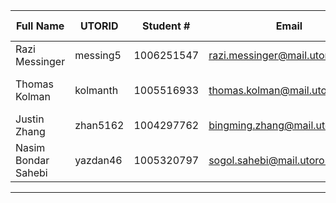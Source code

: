| Full Name | UTORID | Student # | Email | Best Way to Contact | Github Username |
|-----------|--------|------------|-------|---------------------|------------------|
|Razi Messinger           |messing5        |1006251547 |razi.messinger@mail.utoronto.ca |email  |     rayyar207        |
|Thomas Kolman       | kolmanth    | 1005516933   | thomas.kolman@mail.utoronto.ca      | Email or Discord or 2267003966  |   not-the-tom               |
|Justin Zhang           |    zhan5162    |    1004297762        |  bingming.zhang@mail.utoronto.ca     |    Email              |        Blueghost3          |
|Nasim Bondar Sahebi           |     yazdan46 |      1005320797   |      sogol.sahebi@mail.utoronto.ca|       email or 4379831260          |       sogolsahebi       |
---
